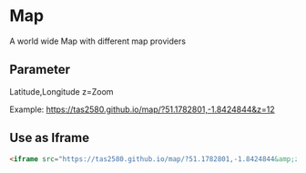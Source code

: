 # Map
A world wide Map with different map providers

## Parameter
Latitude,Longitude
z=Zoom

Example: https://tas2580.github.io/map/?51.1782801,-1.8424844&z=12

## Use as Iframe
```html
<iframe src="https://tas2580.github.io/map/?51.1782801,-1.8424844&amp;z=12" style="width:500px;height:500px;"></iframe>
```

